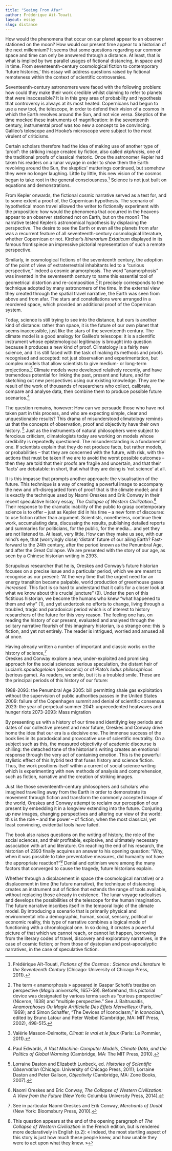 ```yaml
---
title: "Seeing From Afar"
author: Frédérique Aït-Touati
layout: essay
slug: distance
---
```


How would the phenomena that occur on our planet appear to an observer stationed 
on the moon? How would our present time appear to a historian of the next millennium? 
It seems that some questions regarding our common space and time can only be answered 
through a distance. At least, that is what is implied by two parallel usages of 
fictional distancing, in space and in time. From seventeenth-century cosmological 
fiction to contemporary ‘future histories,’ this essay will address questions raised 
by fictional remoteness within the context of scientific controversies.

Seventeenth-century astronomers were faced with the following problem: how could they 
make their work credible whilst claiming to refer to planets that were inaccessible? 
It is in this grey area of probability and hypothesis that controversy is always at its 
most heated. Copernicans had begun to use a new tool, the telescope, in order to defend 
their vision of a cosmos in which the Earth revolves around the Sun, and not vice versa. 
Skeptics of the time mocked these instruments of magnification: in the seventeenth 
century, instrumental proof was too new a concept to be convincing. Galileo’s telescope 
and Hooke’s microscope were subject to the most virulent of criticisms. 

Certain scholars therefore had the idea of making use of another type of ‘proof’: the 
striking image created by fiction, also called *ekphrasis*, one of the traditional proofs 
of classical rhetoric. Once the astronomer Kepler had taken his readers on a lunar 
voyage in order to *show* them the Earth revolving around the Sun, the skeptics’ mutterings 
continued, but somehow they were no longer laughing. Little by little, this new vision of 
the cosmos began to take root in the general consciousness.[^1]  Science is not just built 
on equations and demonstrations.

From Kepler onwards, the fictional cosmic narrative served as a test for, and to some 
extent a proof of, the Copernican hypothesis. The scenario of hypothetical moon travel 
allowed the writer to fictionally experiment with the proposition: how would the phenomena 
that occurred in the heavens appear to an observer stationed not on Earth, but on the moon? 
The narrative tested Kepler’s astronomical hypothesis by displacing the perspective. The 
desire to see the Earth or even all the planets from afar was a recurrent feature of all 
seventeenth-century cosmological literature, whether Copernican or not. Kircher’s 
*Itinerarium Extaticum* displayed in its famous frontispiece an impressive pictorial 
representation of such a remote perspective. 

Similarly, in cosmological fictions of the seventeenth century, the adoption of the point 
of view of extraterrestrial inhabitants led to a “curious perspective,” indeed a cosmic 
anamorphosis. The word “anamorphosis” was invented in the seventeenth century to name this 
essential tool of geometrical distortion and re-composition.[^2] It precisely corresponds 
to the technique adopted by many astronomers of the time. In the external view they created 
through the spatial travel narrative, the Earth was seen from above and from afar. The 
stars and constellations were arranged in a reordered space, which provided an additional 
proof of the Copernican system.

Today, science is still trying to see into the distance, but ours is another kind of 
distance: rather than space, it is the future of our own planet that seems inaccessible, 
just like the stars of the seventeenth century. The climate model is a good analogy for 
Galileo’s telescope: it is a scientific instrument whose epistemological legitimacy is 
brought into question because it produces a new kind of proof. Climatology is a fairly 
new science, and it is still faced with the task of making its methods and proofs 
recognised and accepted: not just observation and experimentation, but complex models 
that allow scientists to give medium- or long-term projections.[^3] Climate models were 
developed relatively recently, and have tremendous potential for linking the past, present 
and future, and for sketching out new perspectives using our existing knowledge. They are 
the result of the work of thousands of researchers who collect, calibrate, compare and 
analyse data, then combine them to produce possible future scenarios.[^4]

The question remains, however: How can we persuade those who have not taken part in this 
process, and who are expecting simple, clear and unquestionable results? This drama of 
misunderstood climatology reminds us that the concepts of observation, proof and objectivity 
have their own history. [^5] Just as the instruments of natural philosophers were subject 
to ferocious criticism, climatologists today are working on models whose credibility is 
repeatedly questioned. The misunderstanding is a fundamental one. If scientists explain 
that they do not produce facts, but rather models, or probabilities – that they are concerned 
with the future, with risk, with the actions that must be taken if we are to avoid the worst 
possible outcomes – then they are told that their proofs are fragile and uncertain, and that 
their ‘facts’ are debatable: in short, that what they are doing is ‘not science’ at all.

It is this impasse that prompts another approach: the visualisation of the future. This 
technique is a way of creating a powerful image to accompany the new and oft-disregarded 
form of proof that is the climate model; and it is exactly the technique used by Naomi 
Oreskes and Erik Conway in their recent speculative history essay, *The Collapse of Western Civilization*.[^6]
Their response to the dramatic inability of the public to grasp contemporary science is to 
offer – just as Kepler did in his time – a new form of discourse: to use fiction rather than 
argument. Scientists, nonetheless, continue their work, accumulating data, discussing the 
results, publishing detailed reports and summaries for politicians, for the public, for the 
media… and yet they are not listened to. At least, very little. How can they make us see, 
with our mind’s eye, that (worryingly close) ‘distant’ future of our ailing Earth? 
Fast-forward to the 24th century, after the period known as the Penumbral Age, and after 
the Great Collapse. We are presented with the story of our age, as seen by a Chinese 
historian writing in 2393.

Scrupulous researcher that he is, Oreskes and Conway’s future historian focuses on a precise 
issue and a particular period, which we are meant to recognise as our present: “At the very 
time that the urgent need for an energy transition became palpable, world production of 
greenhouse gases *increased*. This fact is so hard to understand that it calls for a closer 
look at what we know about this crucial juncture” (9). Under the pen of this fictitious 
historian, we become the humans who knew “what happened to them and why” (1), and yet 
undertook no efforts to change, living through a troubled, tragic and paradoxical period 
which is of interest to history researchers of the future for this very reason. The feeling 
one has, on reading the history of our present, evaluated and analysed through the solitary 
narrative flourish of this imaginary historian, is a strange one: this is fiction, and yet 
not entirely. The reader is intrigued, worried and amused all at once. 

Having already written a number of important and classic works on the history of science,[^7]  
Oreskes and Conway explore a new, under-exploited and promising approach for the social 
sciences: serious speculation, the distant heir of Lucian’s *spoudogeloion* (seriocomic) 
or of Plato’s *ludus philosophicus* (serious game). As readers, we smile, but it is a troubled 
smile.  These are the principal periods of this history of our future:

1988-2093: the Penumbral Age
2005: bill permitting shale gas exploitation without the supervision of public authorities passes in the United States
2009: failure of the Copenhagen summit and denial of scientific consensus
2023: the year of perpetual summer
2041: unprecedented heatwaves and hunger riots
2073-2093: Mass migration

By presenting us with a history of our time and identifying key periods and dates of 
our collective present and near future, Oreskes and Conway drive home the idea that 
our era is a decisive one. The immense success of the book lies in its paradoxical 
and provocative use of scientific neutrality. On a subject such as this, the measured 
objectivity of academic discourse is chilling: the detached tone of the historian’s 
writing creates an emotional response through the very act of containing emotion. This 
is the powerful stylistic effect of this hybrid text that fuses history and science 
fiction. Thus, the work positions itself within a current of social science writing 
which is experimenting with new methods of analysis and comprehension, such as fiction, 
narrative and the creation of striking images. 

Just like those seventeenth-century philosophers and scholars who imagined travelling 
away from the Earth in order to demonstrate its movement through fiction and transform 
the commonly accepted image of the world, Oreskes and Conway attempt to reclaim our 
perception of our present by embedding it in a longview extending into the future. 
Conjuring up new images, changing perspectives and altering our view of the world: 
this is the role – and the power – of fiction, when the most classical, yet least 
convincing, evidential tools have failed. 

The book also raises questions on the writing of history, the role of the social sciences, 
and their profitable, explosive, and ultimately necessary association with art and literature. 
On reaching the end of his research, the historian of 2393 finally acquires an answer to his 
opening question: “Why, when it was possible to take preventative measures, did humanity not 
have the appropriate reaction?”[^8]  Denial and optimism were among the many factors that 
converged to cause the tragedy, future historians explain. 

Whether through a displacement in space (the cosmological narrative) or a displacement in 
time (the future narrative), the technique of distancing creates an instrument out of fiction 
that extends the range of tools available, without replacing those already in existence. The 
lunar voyage radicalises and develops the possibilities of the telescope for the human imagination. 
The future narrative inscribes itself in the temporal logic of the climate model. By introducing 
a scenario that is primarily physical and environmental into a demographic, human, social, 
sensory, political or economic reality, this type of narrative combines a logical mode of 
functioning with a chronological one. In so doing, it creates a powerful picture of that 
which we cannot reach, or cannot let happen, borrowing from the literary codes of travel, 
discovery and exploratory narratives, in the case of cosmic fiction; or from those of dystopian 
and post-apocalyptic narratives, in the case of speculative fiction.

[^1]:  Frédérique Aït-Touati, *Fictions of the Cosmos : Science and Literature in the Seventeenth Century* 
(Chicago: University of Chicago Press, 2011).

[^2]:  The term « anamorphosis » appeared in Gaspar Schott’s treatise on perspective 
(*Magia universalis*, 1657-59). Beforehand, this pictorial device was designated by 
various terms such as “curious perspective” (Niceron, 1638) and “multiple perspective.” 
See J. Baltrusaitis, *Anamorphoses Ou Magie Artificielle Des Effets Merveilleux* 
(Paris, 1969); and Simon Schaffer, “The Devices of Iconoclasm,” in *Iconoclash*, 
edited by Bruno Latour and Peter Weibel (Cambridge, MA: MIT Press, 2002), 498-515.

[^3]:  Valérie Masson-Delmotte, *Climat: le vrai et le faux* (Paris: Le Pommier, 2011).

[^4]:  Paul Edwards, *A Vast Machine: Computer Models, Climate Data, and the Politics of Global Warming* 
(Cambridge, MA: The MIT Press, 2010).

[^5]:  Lorraine Daston and Elizabeth Lunbeck, ed. *Histories of Scientific Observation* 
(Chicago: University of Chicago Press, 2011); Lorraine Daston and Peter Galison, 
*Objectivity* (Cambridge, MA: Zone Books, 2007). 

[^6]:  Naomi Oreskes and Eric Conway, *The Collapse of Western Civilization: A View from the Future* 
(New York: Columbia University Press, 2014).

[^7]: See in particular Naomi Oreskes and Erik Conway, *Merchants of Doubt* (New York: Bloomsbury Press, 2010). 

[^8]: This question appears at the end of the opening paragraph of *The Collapse of Western Civiliaztion* 
in the French edition, but is rendered more declaratively in English (p.2): « Indeed, the most startling 
aspect of this story is just how much these people knew, and how unable they were to act upon what they knew. »
